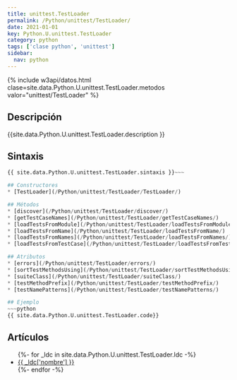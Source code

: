 ```yaml
---
title: unittest.TestLoader
permalink: /Python/unittest/TestLoader/
date: 2021-01-01
key: Python.U.unittest.TestLoader
category: python
tags: ['clase python', 'unittest']
sidebar: 
  nav: python
---
```


{% include w3api/datos.html clase=site.data.Python.U.unittest.TestLoader.metodos valor="unittest/TestLoader" %}

## Descripción
{{site.data.Python.U.unittest.TestLoader.description }}

## Sintaxis
~~~python
{{ site.data.Python.U.unittest.TestLoader.sintaxis }}~~~

## Constructores
* [TestLoader](/Python/unittest/TestLoader/TestLoader/)

## Métodos
* [discover](/Python/unittest/TestLoader/discover/)
* [getTestCaseNames](/Python/unittest/TestLoader/getTestCaseNames/)
* [loadTestsFromModule](/Python/unittest/TestLoader/loadTestsFromModule/)
* [loadTestsFromName](/Python/unittest/TestLoader/loadTestsFromName/)
* [loadTestsFromNames](/Python/unittest/TestLoader/loadTestsFromNames/)
* [loadTestsFromTestCase](/Python/unittest/TestLoader/loadTestsFromTestCase/)

## Atributos
* [errors](/Python/unittest/TestLoader/errors/)
* [sortTestMethodsUsing](/Python/unittest/TestLoader/sortTestMethodsUsing/)
* [suiteClass](/Python/unittest/TestLoader/suiteClass/)
* [testMethodPrefix](/Python/unittest/TestLoader/testMethodPrefix/)
* [testNamePatterns](/Python/unittest/TestLoader/testNamePatterns/)

## Ejemplo
~~~python
{{ site.data.Python.U.unittest.TestLoader.code}}
~~~

## Artículos
<ul>
{%- for _ldc in site.data.Python.U.unittest.TestLoader.ldc -%}
   <li>
       <a href="{{_ldc['url'] }}">{{ _ldc['nombre'] }}</a>
   </li>
{%- endfor -%}
</ul>
